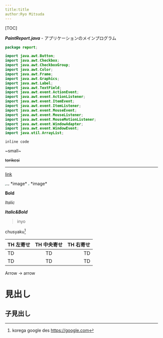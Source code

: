 ```yaml
---
title:title
author:Ryo Mitsuda
---
```


[TOC]

***PaintReport.java***  - アプリケーションのメインプログラム

```java : PaintReport.java
package report;

import java.awt.Button;
import java.awt.Checkbox;
import java.awt.CheckboxGroup;
import java.awt.Color;
import java.awt.Frame;
import java.awt.Graphics;
import java.awt.Label;
import java.awt.TextField;
import java.awt.event.ActionEvent;
import java.awt.event.ActionListener;
import java.awt.event.ItemEvent;
import java.awt.event.ItemListener;
import java.awt.event.MouseEvent;
import java.awt.event.MouseListener;
import java.awt.event.MouseMotionListener;
import java.awt.event.WindowAdapter;
import java.awt.event.WindowEvent;
import java.util.ArrayList;
```

`inline code`

~small~

~~torikesi~~

------

[link]()

<img src="/Volumes/GoogleDrive/My Drive/IMG_7401_Original.JPG" alt="image" style="zoom:25%;" />
*image*

<img src="/Volumes/GoogleDrive/My Drive/IMG_7401_Original.JPG" style="zoom:25%;" />
*image*

**Bold**

*Italic*

***Italic&Bold***

> inyo



chusyaku[^\*1]

| TH 左寄せ | TH 中央寄せ | TH 右寄せ |
| :--- | :---: | ---: |
| TD | TD | TD |
| TD | TD | TD |

Arrow -> arrow



[^\*1]: korega google des https://google.com


# 見出し

## 子見出し